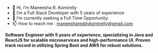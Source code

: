- 👋 Hi, I’m Maneesha R. Komirelly
- 👀 I’m a Full Stack Developer with 5 years of experience
- 🌱 I’m currently seeking a Full Time Opportunity.
- 📫 How to reach me : maneeshareddykomirelly@gmail.com

**Software Engineer with 5 years of experience, specializing in Java and ReactJS for scalable microservices and high-performance UI. Proven track record in utilizing Spring Boot and AWS for robust solutions.**

<!---
ManeeshaReddy2311/ManeeshaReddy2311 is a ✨ special ✨ repository because its `README.md` (this file) appears on your GitHub profile.
You can click the Preview link to take a look at your changes.
--->
